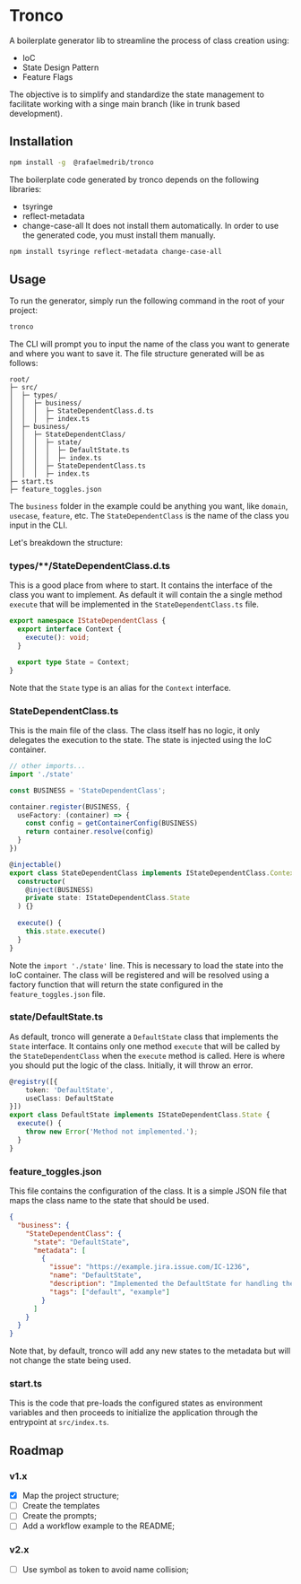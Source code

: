 # Tronco
A boilerplate generator lib to streamline the process of class creation using:

- IoC
- State Design Pattern
- Feature Flags

The objective is to simplify and standardize the state management to facilitate working with a singe main branch (like in trunk based development).

## Installation
```bash
npm install -g  @rafaelmedrib/tronco
```

The boilerplate code generated by tronco depends on the following libraries:
- tsyringe
- reflect-metadata
- change-case-all
It does not install them automatically. In order to use the generated code, you must install them manually.

```bash
npm install tsyringe reflect-metadata change-case-all
```

## Usage 
To run the generator, simply run the following command in the root of your project:

```bash
tronco
```

The CLI will prompt you to input the name of the class you want to generate and where you want to save it.
The file structure generated will be as follows:

```
root/
├─ src/
│  ├─ types/
│  │  ├─ business/
│  │  │  ├─ StateDependentClass.d.ts
│  │  │  ├─ index.ts
│  ├─ business/
│  │  ├─ StateDependentClass/
│  │  │  ├─ state/
│  │  │  │  ├─ DefaultState.ts
│  │  │  │  ├─ index.ts
│  │  │  ├─ StateDependentClass.ts
│  │  │  ├─ index.ts
├─ start.ts
├─ feature_toggles.json

```

The `business` folder in the example could be anything you want, like `domain`, `usecase`, `feature`, etc. The `StateDependentClass` is the name of the class you input in the CLI.

Let's breakdown the structure:

### types/**/StateDependentClass.d.ts
This is a good place from where to start. It contains the interface of the class you want to implement. As default it will contain the a single method `execute` that will be implemented in the `StateDependentClass.ts` file.

```ts
export namespace IStateDependentClass {
  export interface Context {
    execute(): void;
  }

  export type State = Context;
}
```

Note that the `State` type is an alias for the `Context` interface. 

### StateDependentClass.ts
This is the main file of the class. The class itself has no logic, it only delegates the execution to the state. The state is injected using the IoC container.

```ts
// other imports...
import './state'

const BUSINESS = 'StateDependentClass';

container.register(BUSINESS, {
  useFactory: (container) => {
    const config = getContainerConfig(BUSINESS)
    return container.resolve(config)
  }
})

@injectable()
export class StateDependentClass implements IStateDependentClass.Context {
  constructor(
    @inject(BUSINESS)
    private state: IStateDependentClass.State
  ) {}
  
  execute() {
    this.state.execute()
  }
}
```

Note the `import './state'` line. This is necessary to load the state into the IoC container. 
The class will be registered and will be resolved using a factory function that will return the state configured in the `feature_toggles.json` file.

### state/DefaultState.ts
As default, tronco will generate a `DefaultState` class that implements the `State` interface. It contains only one method `execute` that will be called by the `StateDependentClass` when the `execute` method is called. Here is where you should put the logic of the class. Initially, it will throw an error.

```ts
@registry([{
    token: 'DefaultState',
    useClass: DefaultState
}])
export class DefaultState implements IStateDependentClass.State {
  execute() {
    throw new Error('Method not implemented.');
  }
}
```

### feature_toggles.json
This file contains the configuration of the class. It is a simple JSON file that maps the class name to the state that should be used. 

```json
{
  "business": {
    "StateDependentClass": {
      "state": "DefaultState",
      "metadata": [
        {
          "issue": "https://example.jira.issue.com/IC-1236",
          "name": "DefaultState",
          "description": "Implemented the DefaultState for handling the StateDependentClass requests",
          "tags": ["default", "example"]
        }
      ]
    }
  }
}
```

Note that, by default, tronco will add any new states to the metadata but will not change the state being used.


### start.ts
This is the code that pre-loads the configured states as environment variables and then proceeds to initialize the application through the entrypoint at `src/index.ts`.

## Roadmap

### v1.x
- [x] Map the project structure;
- [ ] Create the templates
- [ ] Create the prompts;
- [ ] Add a workflow example to the README;

### v2.x
- [ ] Use symbol as token to avoid name collision;
